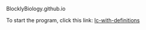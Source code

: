 BlocklyBiology.github.io

To start the program, click this link:
[lc-with-definitions](https://jorsilver.github.io/BlocklyBiology/DNA-Blockly/)
